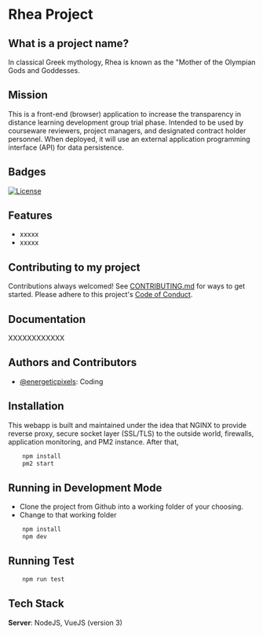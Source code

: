 # Rhea Project

## What is a project name?
In classical Greek mythology, Rhea is known as the "Mother of the Olympian Gods and Goddesses.

## Mission

This is a front-end (browser) application to increase the transparency in distance learning development group trial phase. Intended to be used by courseware reviewers, project managers, and designated contract holder personnel. When deployed, it will use an external application programming interface (API) for data persistence.

## Badges
[![License](https://img.shields.io/badge/License-Apache_2.0-blue.svg)](https://opensource.org/licenses/Apache-2.0)

## Features

- xxxxx
- xxxxx

## Contributing to my project

Contributions always welcomed! See [CONTRIBUTING.md](https://github.com/anthony-jackman/rhea/docs/CONTRIBUTING.md) for ways to get started.  Please adhere to this project's [Code of Conduct](https://github.com/anthony-jackman/rhea/docs/CODE_OF_CONDUCT.md).

## Documentation

XXXXXXXXXXXX

## Authors and Contributors

- [@energeticpixels](https://github.com/EnergeticPixels): Coding

## Installation
This webapp is built and maintained under the idea that NGINX to provide reverse proxy, secure socket layer (SSL/TLS) to the outside world, firewalls, application monitoring, and PM2 instance.  After that, 
```bash
    npm install
    pm2 start
```

## Running in Development Mode
- Clone the project from Github into a working folder of your choosing.
- Change to that working folder 
```bash
    npm install
    npm dev
```

## Running Test
```bash
    npm run test
```

## Tech Stack

**Server**: NodeJS, VueJS (version 3)

